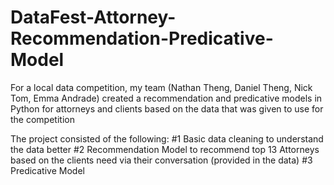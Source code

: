 # DataFest-Attorney-Recommendation-Predicative-Model
For a local data competition, my team (Nathan Theng, Daniel Theng, Nick Tom, Emma Andrade) created a recommendation and predicative models in Python for attorneys and clients based on the data that was given to use for the competition

The project consisted of the following: 
#1 Basic data cleaning to understand the data better
#2 Recommendation Model to recommend top 13 Attorneys based on the clients need via their conversation (provided in the data)
#3 Predicative Model
